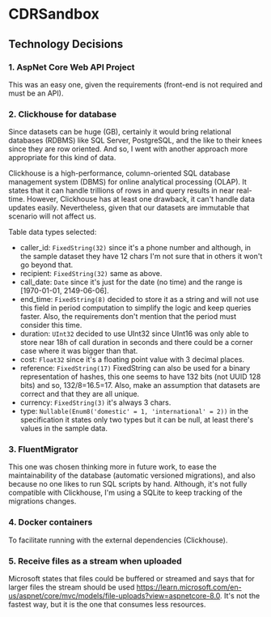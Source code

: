 # CDRSandbox

## Technology Decisions

### 1. AspNet Core Web API Project
This was an easy one, given the requirements (front-end is not required and must be an API).

### 2. Clickhouse for database
Since datasets can be huge (GB), certainly it would bring relational databases (RDBMS) like SQL Server, PostgreSQL, and the like to their knees since they are row oriented. 
And so, I went with another approach more appropriate for this kind of data.

Clickhouse is a high-performance, column-oriented SQL database management system (DBMS) for online analytical processing (OLAP).
It states that it can handle trillions of rows in and query results in near real-time.
However, Clickhouse has at least one drawback, it can't handle data updates easily. 
Nevertheless, given that our datasets are immutable that scenario will not affect us.

Table data types selected:
- caller_id: `FixedString(32)` since it's a phone number and although, in the sample dataset they have 12 chars I'm not sure that in others it won't go beyond that.
- recipient: `FixedString(32)` same as above.
- call_date: `Date` since it's just for the date (no time) and the range is [1970-01-01, 2149-06-06].
- end_time: `FixedString(8)` decided to store it as a string and will not use this field in period computation to simplify the logic and keep queries faster. Also, the requirements don't mention that the period must consider this time.
- duration: `UInt32` decided to use UInt32 since UInt16 was only able to store near 18h of call duration in seconds and there could be a corner case where it was bigger than that.
- cost: `Float32` since it's a floating point value with 3 decimal places.
- reference: `FixedString(17)` FixedString can also be used for a binary representation of hashes, this one seems to have 132 bits (not UUID 128 bits) and so, 132/8=16.5=17. Also, make an assumption that datasets are correct and that they are all unique.
- currency: `FixedString(3)` it's always 3 chars.
- type: `Nullable(Enum8('domestic' = 1, 'international' = 2))` in the specification it states only two types but it can be null, at least there's values in the sample data.

### 3. FluentMigrator
This one was chosen thinking more in future work, to ease the maintainability of the database (automatic versioned migrations), and also because no one likes to run SQL scripts by hand.
Although, it's not fully compatible with Clickhouse, I'm using a SQLite to keep tracking of the migrations changes.

### 4. Docker containers
To facilitate running with the external dependencies (Clickhouse).

### 5. Receive files as a stream when uploaded
Microsoft states that files could be buffered or streamed and says that for larger files the stream should be used https://learn.microsoft.com/en-us/aspnet/core/mvc/models/file-uploads?view=aspnetcore-8.0.
It's not the fastest way, but it is the one that consumes less resources.

